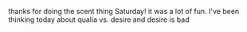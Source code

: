 thanks for doing the scent thing Saturday! it was a lot of fun. I've been thinking today about qualia vs. desire and desire is bad

